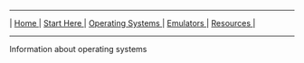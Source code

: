 <hr size="10">

| [ Home ](https://frannietrempe.github.io/Obsolete-Removable-Media-Guide/) | [ Start Here ](https://frannietrempe.github.io/Obsolete-Removable-Media-Guide/pages/start_here_media_ID.html) | [ Operating Systems ](https://frannietrempe.github.io/Obsolete-Removable-Media-Guide/pages/operating_systems) | [ Emulators ](https://frannietrempe.github.io/Obsolete-Removable-Media-Guide/pages/emulators) | [ Resources ](https://frannietrempe.github.io/Obsolete-Removable-Media-Guide/pages/resources) |
<hr size="10">

Information about operating systems

